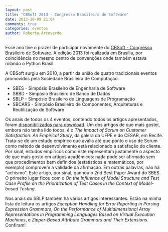 ```yaml
---
layout: post
title: "CBSoft 2013 - Congresso Brasileiro de Software"
date: 2013-10-09 21:04
comments: true
categories: eventos
author: Roberta Arcoverde
---
```

Esse ano tive o prazer de participar novamente do [CBSoft - Congresso Brasileiro de Software](http://cbsoft2013.unb.br/). A edição 2013 foi realizada em Brasília, por coincidência no mesmo centro de convenções onde também estava rolando o Python Brasil. <!-- more -->

A CBSoft surgiu em 2010, a partir da união de quatro tradicionais eventos promovidos pela Sociedade Brasileira de Computação:

* SBES - Simpósio Brasileiro de Engenharia de Software
* SBBD - Simpósio Brasileiro de Banco de Dados
* SBLP - Simpósio Brasileiro de Linguagens de Programação
* SBCARS - Simpósio Brasileiro de Componentes, Arquiteturas e Reutilização de Software

Os anais de todos os 4 eventos, contendo todos os artigos apresentados, foram [disponibilizados para download](http://cbsoft2013.unb.br/anais). Um dos artigos de que mais gostei, embora não tenha lido todos, é o *The Impact of Scrum on Customer Satisfaction: An Empirical Study*, da galera da UFPE e do CESAR, em Recife. Trata-se de um estudo empírico que avalia até que ponto o uso de Scrum como método de desenvolvimento está relacionado a satisfação do cliente. Por sinal, estudos empíricos como este representam justamente o aspecto de que mais gosto em artigos acadêmicos: nada pode ser afirmado sem que procedimentos bem definidos (estatísticos e matemáticos, por exemplo) comprovem a validade da afirmação. Em outras palavras, não há "achismo". Este artigo, por sinal, ganhou o 2nd Best Paper Award do SBES. O primeiro lugar ficou com o *On the Influence of Model Structure and Test Case Profile on the Prioritization of Test Cases in the Context of Model-based Testing*.
 
Nos anais do SBLP também há vários artigos interessantes. Estão na minha lista de leitura os artigos *Exception Handling for Error Reporting in Parsing Expression Grammars*, *On the Performance of Multidimensional Array Representations in Programming Languages Based on Virtual Execution Machines*, e *Zipper-Based Attribute Grammars and Their Extensions*. Confiram!
